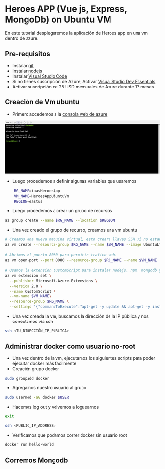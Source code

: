 #   Heroes APP (Vue js, Express, MongoDb) on Ubuntu VM

En este tutorial desplegaremos la aplicación de Heroes app en una vm dentro de azure.

## Pre-requisitos ##

*	Instalar [git](https://git-scm.com/downloads)
*	Instalar [nodejs](https://nodejs.org/es/download/)
*	Instalar [Visual Studio Code](https://code.visualstudio.com/download)
*	Si no tienes suscripción de Azure, Activar [Visual Studio Dev Essentials](https://www.visualstudio.com/es/dev-essentials/)
*	Activar suscripción de 25 USD mensuales de Azure durante 12 meses


##  Creación de Vm ubuntu

*   Primero accedemos a la [consola web de azure](http://shell.azure.com/)

<img src="images/webshell.PNG" width="550">

*   Luego procedemos a definir algunas variables que usaremos
```bash 
    RG_NAME=iaasHeroesApp  
    VM_NAME=HeroesAppUbuntuVm
    REGION=eastus
```

*   Luego procedemos a crear un grupo de recursos
```bash 
az group create --name $RG_NAME --location $REGION
```

*   Una vez creado el grupo de recurso, creamos una vm ubuntu
```bash
# Creamos una nueva maquina virtual, esto creara llaves SSH si no estan presentes
az vm create --resource-group $RG_NAME --name $VM_NAME --image UbuntuLTS --generate-ssh-keys

# Abrimos el puerto 8080 para permitir trafico web.
az vm open-port --port 8080 --resource-group $RG_NAME --name $VM_NAME

# Usamos la extension CustomScript para instalar nodejs, npm, mongodb y docker
az vm extension set \
  --publisher Microsoft.Azure.Extensions \
  --version 2.0 \
  --name CustomScript \
  --vm-name $VM_NAME\
  --resource-group $RG_NAME \
  --settings '{"commandToExecute":"apt-get -y update && apt-get -y install nodejs && apt-get -y install npm && ln -s /usr/bin/nodejs /usr/local/bin/node && apt-get -y install mongodb && apt-get -y install docker.io"}'
```

*   Una vez creada la vm, buscamos la dirección de la IP pública y nos conectamos vía ssh
```bash 
ssh <TU_DIRECCIÓN_IP_PUBLICA>
```

## Administrar docker como usuario no-root
*   Una vez dentro de la vm, ejecutamos los siguientes scripts para poder ejecutar docker más facilmente
*   Creación grupo docker
```bash 
sudo groupadd docker
```
*   Agregamos nuestro usuario al grupo
```bash 
sudo usermod -aG docker $USER
```
*   Hacemos log out y volvemos a loguearnos
```bash 
exit
```
```bash 
ssh <PUBLIC_IP_ADDRESS>
```

*   Verificamos que podamos correr docker sin usuario root
```bash 
docker run hello-world
```

## Corremos Mongodb






